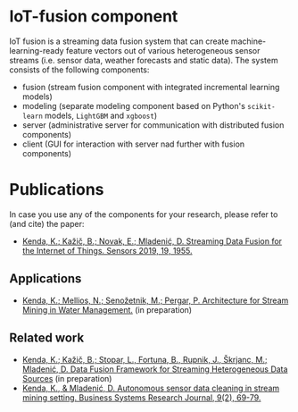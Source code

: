 # IoT-fusion component

IoT fusion is a streaming data fusion system that can create machine-learning-ready feature vectors out of various heterogeneous sensor streams (i.e. sensor data, weather forecasts and static data). The system consists of the following components:

* fusion (stream fusion component with integrated incremental learning models)
* modeling (separate modeling component based on Python's ```scikit-learn``` models, ```LightGBM``` and ```xgboost```)
* server (administrative server for communication with distributed fusion components)
* client (GUI for interaction with server nad further with fusion components)

# Publications
In case you use any of the components for your research, please refer to (and cite) the paper:
* [Kenda, K.; Kažič, B.; Novak, E.; Mladenić, D. Streaming Data Fusion for the Internet of Things. Sensors 2019, 19, 1955.](https://www.mdpi.com/1424-8220/19/8/1955)

## Applications
* [Kenda, K.; Mellios, N.; Senožetnik, M.; Pergar, P. Architecture for Stream Mining in Water Management.](https://www.frontiersin.org/journals/big-data) (in preparation)

## Related work
* [Kenda, K.; Kažič, B.; Stopar, L., Fortuna, B., Rupnik, J., Škrjanc, M.; Mladenić, D. Data Fusion Framework for Streaming Heterogeneous Data Sources](#) (in preparation)
* [Kenda, K., & Mladenić, D. Autonomous sensor data cleaning in stream mining setting. Business Systems Research Journal, 9(2), 69-79.](http://www.bsrjournal.org/vol-9-no-2.html)
